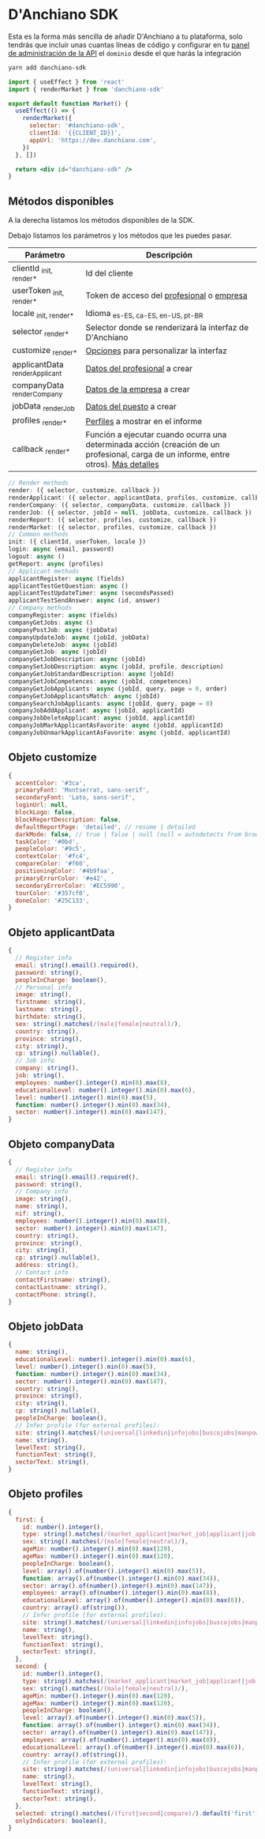 # D'Anchiano SDK

Esta es la forma más sencilla de añadir D'Anchiano a tu plataforma, solo tendrás que incluir unas cuantas líneas de código y configurar en tu [panel de administración de la API](https://dev.danchiano.com/account/api) el `dominio` desde el que harás la integración


``` bash joinUp joinDown
yarn add danchiano-sdk
```

```jsx "Market.jsx" {2,6-9} joinUp
import { useEffect } from 'react'
import { renderMarket } from 'danchiano-sdk'

export default function Market() {
  useEffect(() => {
    renderMarket({
      selector: '#danchiano-sdk',
      clientId: '{{CLIENT_ID}}',
      appUrl: 'https://dev.danchiano.com',
    })
  }, [])

  return <div id="danchiano-sdk" />
}
```

## Métodos disponibles

<Group>
<GroupItem>

A la derecha listamos los métodos disponibles de la SDK.

Debajo listamos los parámetros y los métodos que les puedes pasar.

Parámetro | Descripción
--------- | -----------
clientId <sub>init, render*</sub> | Id del cliente
userToken <sub>init, render*</sub> | Token de acceso del [profesional](https://dev.danchiano.com/docs/quickstart/create-applicant#muestra-el-test-en-tu-plataforma) o [empresa](https://dev.danchiano.com/docs/quickstart/create-company#obten-el-token-de-acceso-de-la-empresa)
locale  <sub>init, render*</sub> | Idioma <sub>es-ES, ca-ES, en-US, pt-BR</sub>
selector <sub>render*</sub> | Selector donde se renderizará la interfaz de D'Anchiano
customize <sub>render*</sub> | [Opciones](#objeto-customize) para personalizar la interfaz
applicantData <sub>renderApplicant</sub> | [Datos del profesional](#objeto-applicantdata) a crear
companyData <sub>renderCompany</sub> | [Datos de la empresa](#objeto-companyData) a crear
jobData <sub>renderJob</sub> | [Datos del puesto](#objeto-jobData) a crear
profiles <sub>render*</sub> | [Perfiles](#objeto-profiles) a mostrar en el informe
callback <sub>render*</sub> | Función a ejecutar cuando ocurra una determinada acción (creación de un profesional, carga de un informe, entre otros). [Más detalles](#tipos-de-callback)

</GroupItem>
<GroupItem>

```js
// Render methods
render: ({ selector, customize, callback })
renderApplicant: ({ selector, applicantData, profiles, customize, callback }) 
renderCompany: ({ selector, companyData, customize, callback })
renderJob: ({ selector, jobId = null, jobData, customize, callback })
renderReport: ({ selector, profiles, customize, callback })
renderMarket: ({ selector, profiles, customize, callback })
// Common methods
init: ({ clientId, userToken, locale })
login: async (email, password)
logout: async ()
getReport: async (profiles)
// Applicant methods
applicantRegister: async (fields)
applicantTestGetQuestion: async ()
applicantTestUpdateTimer: async (secondsPassed)
applicantTestSendAnswer: async (id, answer)
// Company methods
companyRegister: async (fields)
companyGetJobs: async ()
companyPostJob: async (jobData)
companyUpdateJob: async (jobId, jobData)
companyDeleteJob: async (jobId)
companyGetJob: async (jobId)
companyGetJobDescription: async (jobId)
companySetJobDescription: async (jobId, profile, description)
companyGetJobStandardDescription: async (jobId)
companySetJobCompetences: async (jobId, competences)
companyGetJobApplicants: async (jobId, query, page = 0, order)
companyGetJobApplicantsMatch: async (jobId)
companySearchJobApplicants: async (jobId, query, page = 0)
companyJobAddApplicant: async (jobId, applicantId)
companyJobDeleteApplicant: async (jobId, applicantId)
companyJobMarkApplicantAsFavorite: async (jobId, applicantId)
companyJobUnmarkApplicantAsFavorite: async (jobId, applicantId)
```

</GroupItem>
</Group>

## Objeto customize

```js "Valores por defecto"
{
  accentColor: '#3ca',
  primaryFont: 'Montserrat, sans-serif',
  secondaryFont: 'Lato, sans-serif',
  loginUrl: null,
  blockLogo: false,
  blockReportDescription: false,
  defaultReportPage: 'detailed', // resume | detailed
  darkMode: false, // true | false | null (null = autodetects from browser)
  taskColor: '#0bd',
  peopleColor: '#9c5',
  contextColor: '#fc4',
  compareColor: '#f60',
  positioningColor: '#4b9faa',
  primaryErrorColor: '#e42',
  secondaryErrorColor: '#EC5990',
  tourColor: '#357cf0',
  doneColor: '#25C133',
}
```

## Objeto applicantData
```js "Esquema"
{
  // Register info
  email: string().email().required(),
  password: string(),
  peopleInCharge: boolean(),
  // Personal info
  image: string(),
  firstname: string(),
  lastname: string(),
  birthdate: string(),
  sex: string().matches(/(male|female|neutral)/),
  country: string(),
  province: string(),
  city: string(),
  cp: string().nullable(),
  // Job info
  company: string(),
  job: string(),
  employees: number().integer().min(0).max(8),
  educationalLevel: number().integer().min(0).max(6),
  level: number().integer().min(0).max(5),
  function: number().integer().min(0).max(34),
  sector: number().integer().min(0).max(147),
}
```

## Objeto companyData
```js "Esquema"
{
  // Register info
  email: string().email().required(),
  password: string(),
  // Company info
  image: string(),
  name: string(),
  nif: string(),
  employees: number().integer().min(0).max(8),
  sector: number().integer().min(0).max(147),
  country: string(),
  province: string(),
  city: string(),
  cp: string().nullable(),
  address: string(),
  // Contact info
  contactFirstname: string(),
  contactLastname: string(),
  contactPhone: string(),
}
```

## Objeto jobData
```js "Esquema"
{
  name: string(),
  educationalLevel: number().integer().min(0).max(6),
  level: number().integer().min(0).max(5),
  function: number().integer().min(0).max(34),
  sector: number().integer().min(0).max(147),
  country: string(),
  province: string(),
  city: string(),
  cp: string().nullable(),
  peopleInCharge: boolean(),
  // Infer profile (for external profiles):
  site: string().matches(/(universal|linkedin|infojobs|buscojobs|manpower|randstad|tecnoempleo|talentclue)/),
  name: string(),
  levelText: string(),
  functionText: string(),
  sectorText: string(),
}
```

## Objeto profiles
```js "Esquema"
{
  first: {
    id: number().integer(),
    type: string().matches(/(market_applicant|market_job|applicant|job|team)/),
    sex: string().matches(/(male|female|neutral)/),
    ageMin: number().integer().min(0).max(120),
    ageMax: number().integer().min(0).max(120),
    peopleInCharge: boolean(),
    level: array().of(number().integer().min(0).max(5)),
    function: array().of(number().integer().min(0).max(34)),
    sector: array().of(number().integer().min(0).max(147)),
    employees: array().of(number().integer().min(0).max(8)),
    educationalLevel: array().of(number().integer().min(0).max(6)),
    country: array().of(string()),
    // Infer profile (for external profiles):
    site: string().matches(/(universal|linkedin|infojobs|buscojobs|manpower|randstad|tecnoempleo|talentclue)/),
    name: string(),
    levelText: string(),
    functionText: string(),
    sectorText: string(),
  },
  second: {
    id: number().integer(),
    type: string().matches(/(market_applicant|market_job|applicant|job|team)/),
    sex: string().matches(/(male|female|neutral)/),
    ageMin: number().integer().min(0).max(120),
    ageMax: number().integer().min(0).max(120),
    peopleInCharge: boolean(),
    level: array().of(number().integer().min(0).max(5)),
    function: array().of(number().integer().min(0).max(34)),
    sector: array().of(number().integer().min(0).max(147)),
    employees: array().of(number().integer().min(0).max(8)),
    educationalLevel: array().of(number().integer().min(0).max(6)),
    country: array().of(string()),
    // Infer profile (for external profiles):
    site: string().matches(/(universal|linkedin|infojobs|buscojobs|manpower|randstad|tecnoempleo|talentclue)/),
    name: string(),
    levelText: string(),
    functionText: string(),
    sectorText: string(),
  },
  selected: string().matches(/(first|second|compare)/).default('first'),
  onlyIndicators: boolean(),
}
```
